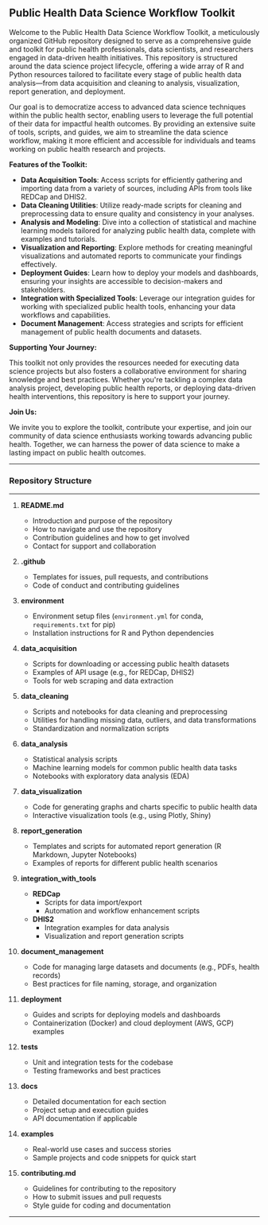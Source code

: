 ## **Public Health Data Science Workflow Toolkit**

Welcome to the Public Health Data Science Workflow Toolkit, a meticulously organized GitHub repository designed to serve as a comprehensive guide and toolkit for public health professionals, data scientists, and researchers engaged in data-driven health initiatives. This repository is structured around the data science project lifecycle, offering a wide array of R and Python resources tailored to facilitate every stage of public health data analysis—from data acquisition and cleaning to analysis, visualization, report generation, and deployment.

Our goal is to democratize access to advanced data science techniques within the public health sector, enabling users to leverage the full potential of their data for impactful health outcomes. By providing an extensive suite of tools, scripts, and guides, we aim to streamline the data science workflow, making it more efficient and accessible for individuals and teams working on public health research and projects.

**Features of the Toolkit:**

- **Data Acquisition Tools**: Access scripts for efficiently gathering and importing data from a variety of sources, including APIs from tools like REDCap and DHIS2.
- **Data Cleaning Utilities**: Utilize ready-made scripts for cleaning and preprocessing data to ensure quality and consistency in your analyses.
- **Analysis and Modeling**: Dive into a collection of statistical and machine learning models tailored for analyzing public health data, complete with examples and tutorials.
- **Visualization and Reporting**: Explore methods for creating meaningful visualizations and automated reports to communicate your findings effectively.
- **Deployment Guides**: Learn how to deploy your models and dashboards, ensuring your insights are accessible to decision-makers and stakeholders.
- **Integration with Specialized Tools**: Leverage our integration guides for working with specialized public health tools, enhancing your data workflows and capabilities.
- **Document Management**: Access strategies and scripts for efficient management of public health documents and datasets.

**Supporting Your Journey:**

This toolkit not only provides the resources needed for executing data science projects but also fosters a collaborative environment for sharing knowledge and best practices. Whether you're tackling a complex data analysis project, developing public health reports, or deploying data-driven health interventions, this repository is here to support your journey.

**Join Us:**

We invite you to explore the toolkit, contribute your expertise, and join our community of data science enthusiasts working towards advancing public health. Together, we can harness the power of data science to make a lasting impact on public health outcomes.

---

### Repository Structure

---

1. **README.md**
   - Introduction and purpose of the repository
   - How to navigate and use the repository
   - Contribution guidelines and how to get involved
   - Contact for support and collaboration

2. **.github**
   - Templates for issues, pull requests, and contributions
   - Code of conduct and contributing guidelines

3. **environment**
   - Environment setup files (`environment.yml` for conda, `requirements.txt` for pip)
   - Installation instructions for R and Python dependencies

4. **data_acquisition**
   - Scripts for downloading or accessing public health datasets
   - Examples of API usage (e.g., for REDCap, DHIS2)
   - Tools for web scraping and data extraction

5. **data_cleaning**
   - Scripts and notebooks for data cleaning and preprocessing
   - Utilities for handling missing data, outliers, and data transformations
   - Standardization and normalization scripts

6. **data_analysis**
   - Statistical analysis scripts
   - Machine learning models for common public health data tasks
   - Notebooks with exploratory data analysis (EDA)

7. **data_visualization**
   - Code for generating graphs and charts specific to public health data
   - Interactive visualization tools (e.g., using Plotly, Shiny)

8. **report_generation**
   - Templates and scripts for automated report generation (R Markdown, Jupyter Notebooks)
   - Examples of reports for different public health scenarios

9. **integration_with_tools**
   - **REDCap**
     - Scripts for data import/export
     - Automation and workflow enhancement scripts
   - **DHIS2**
     - Integration examples for data analysis
     - Visualization and report generation scripts

10. **document_management**
    - Code for managing large datasets and documents (e.g., PDFs, health records)
    - Best practices for file naming, storage, and organization

11. **deployment**
    - Guides and scripts for deploying models and dashboards
    - Containerization (Docker) and cloud deployment (AWS, GCP) examples

12. **tests**
    - Unit and integration tests for the codebase
    - Testing frameworks and best practices

13. **docs**
    - Detailed documentation for each section
    - Project setup and execution guides
    - API documentation if applicable

14. **examples**
    - Real-world use cases and success stories
    - Sample projects and code snippets for quick start

15. **contributing.md**
    - Guidelines for contributing to the repository
    - How to submit issues and pull requests
    - Style guide for coding and documentation
---
